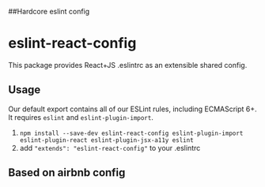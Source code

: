 ##Hardcore eslint config

# eslint-react-config

This package provides React+JS .eslintrc as an extensible shared config.

## Usage

Our default export contains all of our ESLint rules, including ECMAScript 6+. It requires `eslint` and `eslint-plugin-import`.

1. `npm install --save-dev eslint-react-config eslint-plugin-import eslint-plugin-react eslint-plugin-jsx-a11y eslint`
2. add `"extends": "eslint-react-config"` to your .eslintrc

## Based on airbnb config
